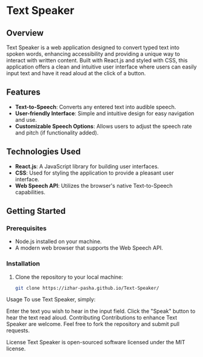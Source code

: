 # Text Speaker

## Overview
Text Speaker is a web application designed to convert typed text into spoken words, enhancing accessibility and providing a unique way to interact with written content. Built with React.js and styled with CSS, this application offers a clean and intuitive user interface where users can easily input text and have it read aloud at the click of a button.

## Features
- **Text-to-Speech**: Converts any entered text into audible speech.
- **User-friendly Interface**: Simple and intuitive design for easy navigation and use.
- **Customizable Speech Options**: Allows users to adjust the speech rate and pitch (if functionality added).

## Technologies Used
- **React.js**: A JavaScript library for building user interfaces.
- **CSS**: Used for styling the application to provide a pleasant user interface.
- **Web Speech API**: Utilizes the browser's native Text-to-Speech capabilities.

## Getting Started

### Prerequisites
- Node.js installed on your machine.
- A modern web browser that supports the Web Speech API.

### Installation
1. Clone the repository to your local machine:
   ```sh
   git clone https://izhar-pasha.github.io/Text-Speaker/
Usage
To use Text Speaker, simply:

Enter the text you wish to hear in the input field.
Click the "Speak" button to hear the text read aloud.
Contributing
Contributions to enhance Text Speaker are welcome. Feel free to fork the repository and submit pull requests.

License
Text Speaker is open-sourced software licensed under the MIT license.
